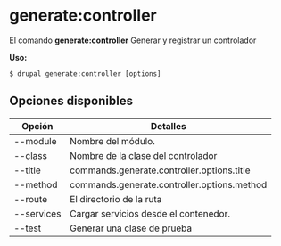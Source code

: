 # generate:controller
El comando **generate:controller** Generar y registrar un controlador

**Uso:**
```
$ drupal generate:controller [options] 
```

## Opciones disponibles
Opción | Detalles
-------|-------------
--module | Nombre del módulo.
--class | Nombre de la clase del controlador
--title | commands.generate.controller.options.title
--method | commands.generate.controller.options.method
--route | El directorio de la ruta
--services | Cargar servicios desde el contenedor.
--test | Generar una clase de prueba
